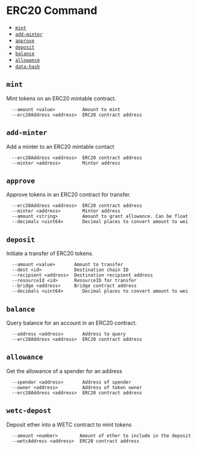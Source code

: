# ERC20 Command


- [`mint`](#mint)
- [`add-minter`](#add-minter)
- [`approve`](#approve)
- [`deposit`](#deposit)
- [`balance`](#balance)
- [`allowance`](#allowance)
- [`data-hash`](#data-hash)

## `mint`
Mint tokens on an ERC20 mintable contract.

```
  --amount <value>          Amount to mint
  --erc20Address <address>  ERC20 contract address
```
## `add-minter`
Add a minter to an ERC20 mintable contact

```
  --erc20Address <address>  ERC20 contract address
  --minter <address>        Minter address
```
## `approve`
Approve tokens in an ERC20 contract for transfer.

```
  --erc20Address <address>  ERC20 contract address
  --minter <address>        Minter address
  --amount <string>         Amount to grant allowance. Can be float
  --decimals <uint64>       Decimal places to convert amount to wei
```

## `deposit`
Initiate a transfer of ERC20 tokens.

```
  --amount <value>       Amount to transfer
  --dest <id>            Destination chain ID
  --recipient <address>  Destination recipient address
  --resourceId <id>      ResourceID for transfer
  --bridge <address>     Bridge contract address
  --decimals <uint64>       Decimal places to convert amount to wei

```

## `balance`
Query balance for an account in an ERC20 contract.

```
  --address <address>       Address to query
  --erc20Address <address>  ERC20 contract address
```

## `allowance`
Get the allowance of a spender for an address

```
  --spender <address>       Address of spender
  --owner <address>         Address of token owner
  --erc20Address <address>  ERC20 contract address
```

## `wetc-depost`
Deposit ether into a WETC contract to mint tokens

```
  --amount <number>        Amount of ether to include in the deposit
  --wetcAddress <address>  ERC20 contract address
```